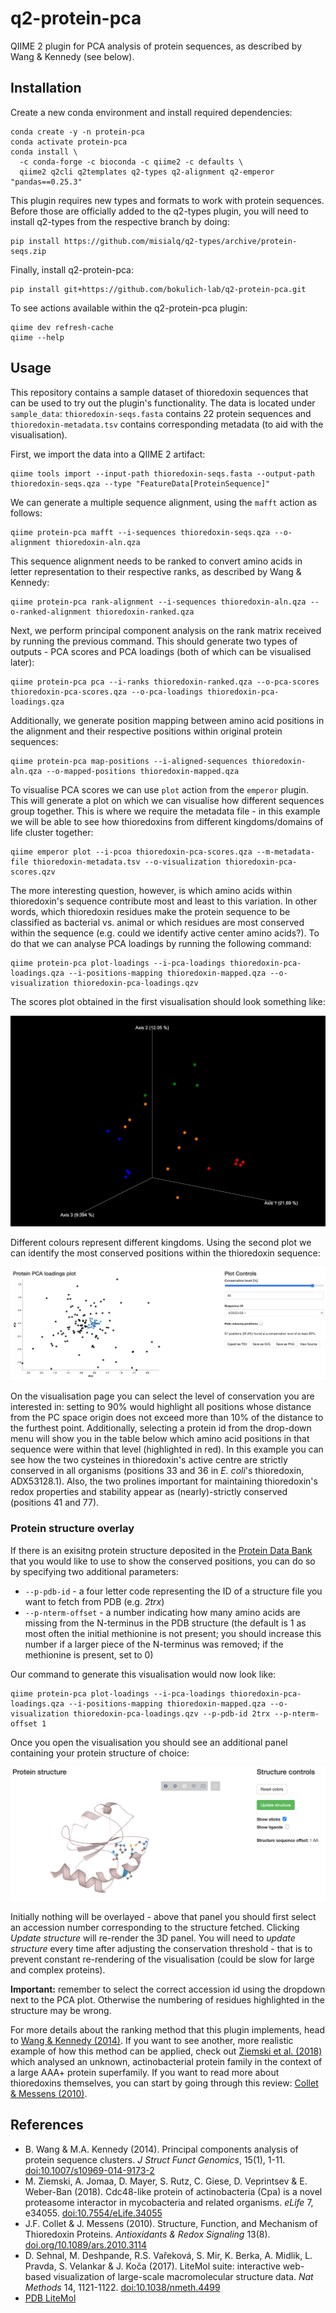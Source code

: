# q2-protein-pca

QIIME 2 plugin for PCA analysis of protein sequences, as described by Wang & Kennedy (see below).

## Installation

Create a new conda environment and install required dependencies:

```
conda create -y -n protein-pca
conda activate protein-pca
conda install \
  -c conda-forge -c bioconda -c qiime2 -c defaults \
  qiime2 q2cli q2templates q2-types q2-alignment q2-emperor "pandas==0.25.3"
```

This plugin requires new types and formats to work with protein sequences. Before those are officially added to the
q2-types plugin, you will need to install q2-types from the respective branch by doing:

```
pip install https://github.com/misialq/q2-types/archive/protein-seqs.zip
```

Finally, install q2-protein-pca:

```
pip install git+https://github.com/bokulich-lab/q2-protein-pca.git
```

To see actions available within the q2-protein-pca plugin:

```
qiime dev refresh-cache
qiime --help
```

## Usage

This repository contains a sample dataset of thioredoxin sequences that can be used to try out the plugin's functionality.
The data is located under `sample_data`: `thioredoxin-seqs.fasta` contains 22 protein sequences and `thioredoxin-metadata.tsv`
contains corresponding metadata (to aid with the visualisation).

First, we import the data into a QIIME 2 artifact:

```
qiime tools import --input-path thioredoxin-seqs.fasta --output-path thioredoxin-seqs.qza --type "FeatureData[ProteinSequence]"
```

We can generate a multiple sequence alignment, using the `mafft` action as follows:

```
qiime protein-pca mafft --i-sequences thioredoxin-seqs.qza --o-alignment thioredoxin-aln.qza
```

This sequence alignment needs to be ranked to convert amino acids in letter representation to their respective ranks, 
as described by Wang & Kennedy:

```
qiime protein-pca rank-alignment --i-sequences thioredoxin-aln.qza --o-ranked-alignment thioredoxin-ranked.qza
```

Next, we perform principal component analysis on the rank matrix received by running the previous command. This should generate 
two types of outputs - PCA scores and PCA loadings (both of which can be visualised later):

```
qiime protein-pca pca --i-ranks thioredoxin-ranked.qza --o-pca-scores thioredoxin-pca-scores.qza --o-pca-loadings thioredoxin-pca-loadings.qza
```

Additionally, we generate position mapping between amino acid positions in the alignment and their respective positions
within original protein sequences:

```
qiime protein-pca map-positions --i-aligned-sequences thioredoxin-aln.qza --o-mapped-positions thioredoxin-mapped.qza
```

To visualise PCA scores we can use `plot` action from the `emperor` plugin. This will generate a plot on which we can 
visualise how different sequences group together. This is where we require the metadata file - in this example we will
be able to see how thioredoxins from different kingdoms/domains of life cluster together:

```
qiime emperor plot --i-pcoa thioredoxin-pca-scores.qza --m-metadata-file thioredoxin-metadata.tsv --o-visualization thioredoxin-pca-scores.qzv
```

The more interesting question, however, is which amino acids within thioredoxin's sequence contribute most and least to this variation.
In other words, which thioredoxin residues make the protein sequence to be classified as bacterial vs. animal or which residues
are most conserved within the sequence (e.g. could we identify active center amino acids?). To do that we can analyse PCA
loadings by running the following command:

```
qiime protein-pca plot-loadings --i-pca-loadings thioredoxin-pca-loadings.qza --i-positions-mapping thioredoxin-mapped.qza --o-visualization thioredoxin-pca-loadings.qzv
```

The scores plot obtained in the first visualisation should look something like:

![PCA scores](sample_data/img/thioredoxin-pca-scores.png)

Different colours represent different kingdoms. Using
the second plot we can identify the most conserved positions within the thioredoxin sequence:

![PCA scores](sample_data/img/thioredoxin-pca-loadings.png)

On the visualisation page you can select the level of conservation you are interested in: setting to 90% would highlight all positions
whose distance from the PC space origin does not exceed more than 10% of the distance to the furthest point. Additionally, 
selecting a protein id from the drop-down menu will show you in the table below which amino acid positions in that sequence
were within that level (highlighted in red). In this example you can see how the two cysteines in thioredoxin's active centre 
are strictly conserved in all organisms (positions 33 and 36 in *E. coli*'s thioredoxin, ADX53128.1). Also, the two prolines 
important for maintaining thioredoxin's redox properties and stability appear as (nearly)-strictly conserved (positions 41 and 77).

### Protein structure overlay

If there is an exisitng protein structure deposited in the [Protein Data Bank](https://www.rcsb.org/) that you would like to use to show 
the conserved positions, you can do so by specifying two additional parameters: 
* `--p-pdb-id` - a four letter code representing the ID of a structure file you want to fetch from PDB (e.g. _2trx_) 
* `--p-nterm-offset` - a number indicating how many amino acids are missing from the N-terminus in the PDB structure (the default is 1
as most often the initial methionine is not present; you should increase this number if a larger piece of the N-terminus was removed; if
the methionine is present, set to 0)

Our command to generate this visualisation would now look like:

```
qiime protein-pca plot-loadings --i-pca-loadings thioredoxin-pca-loadings.qza --i-positions-mapping thioredoxin-mapped.qza --o-visualization thioredoxin-pca-loadings.qzv --p-pdb-id 2trx --p-nterm-offset 1
```

Once you open the visualisation you should see an additional panel containing your protein structure of choice:

![PCA scores](sample_data/img/thioredoxin-pca-structure.png)

Initially nothing will be overlayed - above that panel you should first select an accession number corresponding to the structure fetched.
Clicking _Update structure_ will re-render the 3D panel. You will need to _update structure_ every time after adjusting the conservation threshold -
 that is to prevent constant re-rendering of the visualisation (could be slow for large and complex proteins).
 
**Important:** remember to select the correct accession id using the dropdown next to the PCA plot. Otherwise the numbering of residues highlighted 
in the structure may be wrong. 

For more details about the ranking method that this plugin implements, head to [Wang & Kennedy (2014)](https://doi.org/10.1007/s10969-014-9173-2). If you want to see
another, more realistic example of how this method can be applied, check out [Ziemski et al. (2018)](https://doi.org/10.7554/eLife.34055) which analysed an unknown, actinobacterial
protein family in the context of a large AAA+ protein superfamily. If you want to read more about thioredoxins themselves, you can start by going through
this review: [Collet & Messens (2010)](https://doi.org/10.1089/ars.2010.3114).

## References
* B. Wang & M.A. Kennedy (2014). Principal components analysis of protein sequence clusters. *J Struct Funct Genomics*, 15(1), 1-11. [doi:10.1007/s10969-014-9173-2](https://doi.org/10.1007/s10969-014-9173-2)
* M. Ziemski, A. Jomaa, D. Mayer, S. Rutz, C. Giese, D. Veprintsev & E. Weber-Ban (2018). Cdc48-like protein of actinobacteria (Cpa) is a novel proteasome interactor in
mycobacteria and related organisms. *eLife* 7, e34055. [doi:10.7554/eLife.34055](https://doi.org/10.7554/eLife.34055)
* J.F. Collet & J. Messens (2010). Structure, Function, and Mechanism of Thioredoxin Proteins. *Antioxidants & Redox Signaling* 13(8). [doi.org/10.1089/ars.2010.3114](https://doi.org/10.1089/ars.2010.3114)
* D. Sehnal, M. Deshpande, R.S. Vařeková, S. Mir, K. Berka, A. Midlik, L. Pravda, S. Velankar & J. Koča (2017). LiteMol suite: interactive web-based visualization of large-scale macromolecular structure data. 
*Nat Methods* 14, 1121-1122. [doi:10.1038/nmeth.4499](https://doi.org/10.1038/nmeth.4499)
* [PDB LiteMol](https://github.com/PDBeurope/pdb-lite-mol) 